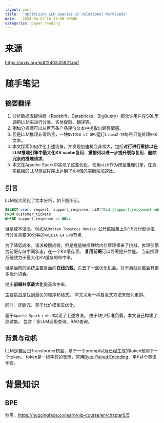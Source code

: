 ```yaml
---
layout: post
title:  "Optimizing LLM Queries in Relational Workloads"
date:   2024-04-22 16:25:00 +0800
categories: paper_reading
---
```

# 来源

https://arxiv.org/pdf/2403.05821.pdf

# 随手笔记

## 摘要翻译

1. 分析数据库提供商（Redshift、Databricks、BigQuery）都允许用户在SQL里调用LLM来进行分类、实体提取、翻译等。
2. 例如分析师可以从百万条产品评价文本中提取出顾客情感。
3. 但是LLM推理非常昂贵，一块`NVIDIA L4 GPU`运行`Llama2-7B`每秒只能处理`6KB`文本。
4. 本文探索如何优化上述场景，并发现加速机会非常大，包括**对行进行重排以在LLM推理引擎中最大化KV cache复用**、**重排列以进一步提升缓存复用**、**删除冗余的推理请求**。
5. 本文在Apache Spark中实现了这些优化，使用`vLLM`作为模型推理引擎，在真实数据的LLM测试程序上达到了4.4倍的端到端加速比。

## 引言

LLM极大简化了文本分析，如下图所示。

```sql
SELECT user, request, support_response, LLM("Did {support_response} address {request}?", support_response, request) AS success
FROM customer_tickets
WHERE support_response <> NULL
```

但是成本很高，例如从`Rotten Tomatoes Movies `公开数据集上对1.5万行影评进行分类需要30分钟的`NVIDIA L4 GPU`节点.

为了降低成本，请求被攒成批。但是批量做推理给内存管理带来了挑战。推理引擎为前缀存储中间状态，在一个KV缓存里。
**复用前缀**可以显著提升性能。
当前推理系统致力于最大化KV缓存的命中率。

但是当前的系统主要是面向**在线负载**，失去了一些优化机会。对于离线负载会有更多优化机会。

提出**前缀共享最大化**提高命中率。

主要挑战是找到最优的顺序和格式。
本文采用一种启发式方法来做列重排。

同时，还删冗、基于代价模型去优化。

基于`Apache Spark` + `vLLM`实现了上述方法。
由于缺少标准负载，本文自己构建了测试集。
包含：多LLM调用查询、RAG查询。

## 背景与动机

LLM是自回归Transformer模型，基于一个prompt以及已经生成的token预测下一个token。
token是一组字符的表示，常用[Byte-Paired Encoding](https://huggingface.co/learn/nlp-course/en/chapter6/5)，平均4个英语字符。

# 背景知识

## BPE

参见：https://huggingface.co/learn/nlp-course/en/chapter6/5

